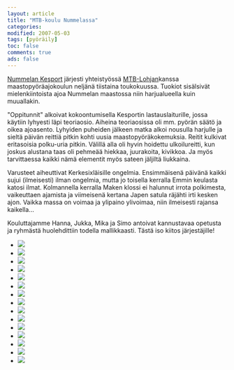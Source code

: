 ```yaml
--- 
layout: article 
title: "MTB-koulu Nummelassa" 
categories: 
modified: 2007-05-03 
tags: [pyöräily]
toc: false 
comments: true 
ads: false 
--- 
```


[Nummelan Kesport](http://www.kesport-nummela.com/) järjesti
yhteistyössä [MTB-Lohjan](http://www.mtb-lohja.com/)kanssa
maastopyöräajokoulun neljänä tiistaina toukokuussa. Tuokiot sisälsivät
mielenkiintoista ajoa Nummelan maastossa niin harjualueella kuin
muuallakin.

"Oppitunnit" alkoivat kokoontumisella Kesportin lastauslaiturille, jossa
käytiin lyhyesti läpi teoriaosio. Aiheina teoriaosissa oli mm. pyörän
säätö ja oikea ajoasento. Lyhyiden puheiden jälkeen matka alkoi nousulla
harjulle ja sieltä päivän reittiä pitkin kohti uusia
maastopyöräkokemuksia. Reitit kulkivat eritasoisia polku-uria pitkin.
Välillä alla oli hyvin hoidettu ulkoilureitti, kun joskus alustana taas
oli pehmeää hiekkaa, juurakoita, kivikkoa. Ja myös tarvittaessa kaikki
nämä elementit myös sateen jäljiltä liukkaina.

Varusteet aiheuttivat Kerkesixläisille ongelmia. Ensimmäisenä päivänä
kaikki sujui (ilmeisesti) ilman ongelmia, mutta jo toisella kerralla
Emmin keulasta katosi ilmat. Kolmannella kerralla Maken klossi ei
halunnut irrota polkimesta, vaikeuttaen ajamista ja viimeisenä kertana
Japen satula räjähti irti kesken ajon. Vaikka massa on voimaa ja
ylipaino ylivoimaa, niin ilmeisesti rajansa kaikella...

Kouluttajamme Hanna, Jukka, Mika ja Simo antoivat kannustavaa opetusta
ja ryhmästä huolehdittiin todella mallikkaasti. Tästä iso kiitos
järjestäjille!

<div class="image-gallery">

-   [![](/Media/Default/ImageGalleries/mtb-koulu-nummelassa/Thumbnails/MTB-koulu%20004.jpg)](/Media/Default/ImageGalleries/mtb-koulu-nummelassa/MTB-koulu%20004.jpg)
-   [![](/Media/Default/ImageGalleries/mtb-koulu-nummelassa/Thumbnails/MTB-koulu%20005.jpg)](/Media/Default/ImageGalleries/mtb-koulu-nummelassa/MTB-koulu%20005.jpg)
-   [![](/Media/Default/ImageGalleries/mtb-koulu-nummelassa/Thumbnails/MTB-koulu%20006.jpg)](/Media/Default/ImageGalleries/mtb-koulu-nummelassa/MTB-koulu%20006.jpg)
-   [![](/Media/Default/ImageGalleries/mtb-koulu-nummelassa/Thumbnails/MTB-koulu%20007.jpg)](/Media/Default/ImageGalleries/mtb-koulu-nummelassa/MTB-koulu%20007.jpg)
-   [![](/Media/Default/ImageGalleries/mtb-koulu-nummelassa/Thumbnails/MTB-koulu%20008.jpg)](/Media/Default/ImageGalleries/mtb-koulu-nummelassa/MTB-koulu%20008.jpg)
-   [![](/Media/Default/ImageGalleries/mtb-koulu-nummelassa/Thumbnails/MTB-koulu%20010.jpg)](/Media/Default/ImageGalleries/mtb-koulu-nummelassa/MTB-koulu%20010.jpg)
-   [![](/Media/Default/ImageGalleries/mtb-koulu-nummelassa/Thumbnails/MTB-koulu%20011.jpg)](/Media/Default/ImageGalleries/mtb-koulu-nummelassa/MTB-koulu%20011.jpg)
-   [![](/Media/Default/ImageGalleries/mtb-koulu-nummelassa/Thumbnails/MTB-koulu%20016.jpg)](/Media/Default/ImageGalleries/mtb-koulu-nummelassa/MTB-koulu%20016.jpg)
-   [![](/Media/Default/ImageGalleries/mtb-koulu-nummelassa/Thumbnails/MTB-koulu%20017.jpg)](/Media/Default/ImageGalleries/mtb-koulu-nummelassa/MTB-koulu%20017.jpg)
-   [![](/Media/Default/ImageGalleries/mtb-koulu-nummelassa/Thumbnails/MTB-koulu%20018.jpg)](/Media/Default/ImageGalleries/mtb-koulu-nummelassa/MTB-koulu%20018.jpg)
-   [![](/Media/Default/ImageGalleries/mtb-koulu-nummelassa/Thumbnails/MTB-koulu%20019.jpg)](/Media/Default/ImageGalleries/mtb-koulu-nummelassa/MTB-koulu%20019.jpg)
-   [![](/Media/Default/ImageGalleries/mtb-koulu-nummelassa/Thumbnails/MTB-koulu%20020.jpg)](/Media/Default/ImageGalleries/mtb-koulu-nummelassa/MTB-koulu%20020.jpg)
-   [![](/Media/Default/ImageGalleries/mtb-koulu-nummelassa/Thumbnails/MTB-koulu%20021.jpg)](/Media/Default/ImageGalleries/mtb-koulu-nummelassa/MTB-koulu%20021.jpg)
-   [![](/Media/Default/ImageGalleries/mtb-koulu-nummelassa/Thumbnails/MTB-koulu%20022.jpg)](/Media/Default/ImageGalleries/mtb-koulu-nummelassa/MTB-koulu%20022.jpg)
-   [![](/Media/Default/ImageGalleries/mtb-koulu-nummelassa/Thumbnails/MTB-koulu%20024.jpg)](/Media/Default/ImageGalleries/mtb-koulu-nummelassa/MTB-koulu%20024.jpg)

</div>
